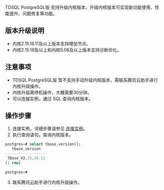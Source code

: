 TDSQL PostgreSQL版 支持升级内核版本，升级内核版本可实现新功能使用、性能提升、问题修复等功能。

## 版本升级说明
- 内核2.15.16.11及以上版本支持增加节点。
- 内核2.15.19及以上和内核5.06及以上版本支持诊断优化。

## 注意事项
- TDSQL PostgreSQL版 暂不支持手动升级内核版本，需联系腾讯云助手进行内核升级操作。
- 内核升级需停机操作，大概需要30分钟。
- 可以连接实例，通过 SQL 查询内核版本。

## 操作步骤
1. 连接实例，详细步骤请参见 [连接实例](https://cloud.tencent.com/document/product/1129/39895)。
2. 执行查询语句，查询内核版本。
```sql
postgres=# select tbase_version();
   tbase_version   
-------------------
 TBase_V2.15.16.11
(1 row)
   
postgres=# 
```
3. 联系腾讯云助手进行内核升级操作。
